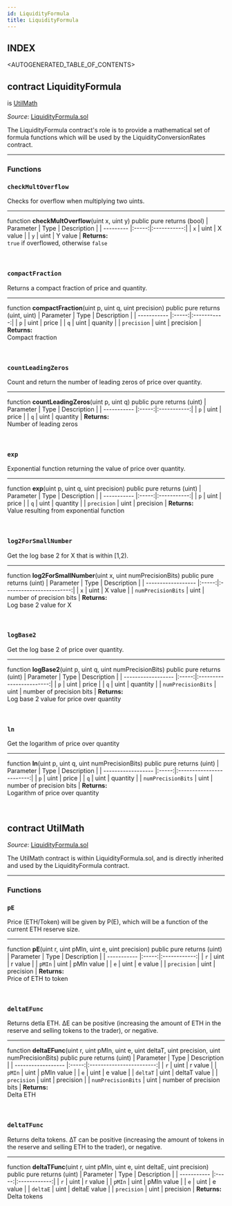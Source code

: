 ```yaml
---
id: LiquidityFormula
title: LiquidityFormula
---
```

## INDEX

<AUTOGENERATED_TABLE_OF_CONTENTS>

## contract LiquidityFormula
is [UtilMath](api-liquidityformula.md#contract-utilmath)

*Source*: [LiquidityFormula.sol](https://github.com/KyberNetwork/smart-contracts/blob/master/contracts/LiquidityFormula.sol)

The LiquidityFormula contract's role is to provide a mathematical set of formula functions which will be used by the LiquidityConversionRates contract.
___

### Functions

### `checkMultOverflow`
Checks for overflow when multiplying two uints.
___
function __checkMultOverflow__(uint x, uint y) public pure returns (bool)
| Parameter | Type  | Description |
| --------- |:-----:|:-----------:|
| `x`       | uint  | X value     |
| `y`       | uint  | Y value     |
**Returns:**\
`true` if overflowed, otherwise `false`

<br />

### `compactFraction`
Returns a compact fraction of price and quantity.
___
function __compactFraction__(uint p, uint q, uint precision) public pure returns (uint, uint)
| Parameter   | Type  | Description |
| ----------- |:-----:|:-----------:|
| `p`         | uint  | price       |
| `q`         | uint  | quanity     |
| `precision` | uint  | precision   |
**Returns:**\
Compact fraction

<br />

### `countLeadingZeros`
Count and return the number of leading zeros of price over quantity.
___
function __countLeadingZeros__(uint p, uint q) public pure returns (uint)
| Parameter   | Type  | Description |
| ----------- |:-----:|:-----------:|
| `p`         | uint  | price       |
| `q`         | uint  | quantity    |
**Returns:**\
Number of leading zeros

<br />

### `exp`
Exponential function returning the value of price over quantity.
___
function __exp__(uint p, uint q, uint precision) public pure returns (uint)
| Parameter   | Type  | Description |
| ----------- |:-----:|:-----------:|
| `p`         | uint  | price       |
| `q`         | uint  | quantity    |
| `precision` | uint  | precision   |
**Returns:**\
Value resulting from exponential function

<br />

### `log2ForSmallNumber`
Get the log base 2 for X that is within [1,2).
___
function __log2ForSmallNumber__(uint x, uint numPrecisionBits) public pure returns (uint)
| Parameter          | Type  | Description              |
| ------------------ |:-----:|:------------------------:|
| `x`                | uint  | X value                  |
| `numPrecisionBits` | uint  | number of precision bits |
**Returns:**\
Log base 2 value for X

<br />

### `logBase2`
Get the log base 2 of price over quantity.
___
function __logBase2__(uint p, uint q, uint numPrecisionBits) public pure returns (uint)
| Parameter          | Type  | Description              |
| ------------------ |:-----:|:------------------------:|
| `p`                | uint  | price                    |
| `q`                | uint  | quantity                 |
| `numPrecisionBits` | uint  | number of precision bits |
**Returns:**\
Log base 2 value for price over quantity

<br />

### `ln`
Get the logarithm of price over quantity
___
function __ln__(uint p, uint q, uint numPrecisionBits) public pure returns (uint)
| Parameter          | Type  | Description              |
| ------------------ |:-----:|:------------------------:|
| `p`                | uint  | price                    |
| `q`                | uint  | quantity                 |
| `numPrecisionBits` | uint  | number of precision bits |
**Returns:**\
Logarithm of price over quantity

<br />

## contract UtilMath

*Source*: [LiquidityFormula.sol](https://github.com/KyberNetwork/smart-contracts/blob/master/contracts/LiquidityFormula.sol)

The UtilMath contract is within LiquidityFormula.sol, and is directly inherited and used by the LiquidityFormula contract.
___

### Functions

### `pE`
Price (ETH/Token) will be given by P(E), which will be a function of the current ETH reserve size.
___
function __pE__(uint r, uint pMIn, uint e, uint precision) public pure returns (uint)
| Parameter   | Type  | Description  |
| ----------- |:-----:|:------------:|
| `r`         | uint  | r value      |
| `pMIn`      | uint  | pMIn value   |
| `e`         | uint  | e value      |
| `precision` | uint  | precision    |
**Returns:**\
Price of ETH to token

<br />

### `deltaEFunc`
Returns detla ETH. ∆E can be positive (increasing the amount of ETH in the reserve and selling
tokens to the trader), or negative.
___
function __deltaEFunc__(uint r, uint pMIn, uint e, uint deltaT, uint precision, uint numPrecisionBits) public pure returns (uint)
| Parameter          | Type  | Description              |
| ------------------ |:-----:|:------------------------:|
| `r`                | uint  | r value                  |
| `pMIn`             | uint  | pMIn value               |
| `e`                | uint  | e value                  |
| `deltaT`           | uint  | deltaT value             |
| `precision`        | uint  | precision                |
| `numPrecisionBits` | uint  | number of precision bits |
**Returns:**\
Delta ETH

<br />

### `deltaTFunc`
Returns delta tokens. ∆T can be positive (increasing the amount of tokens in the reserve and selling
ETH to the trader), or negative.
___
function __deltaTFunc__(uint r, uint pMIn, uint e, uint deltaE, uint precision) public pure returns (uint)
| Parameter   | Type  | Description  |
| ----------- |:-----:|:------------:|
| `r`         | uint  | r value      |
| `pMIn`      | uint  | pMIn value   |
| `e`         | uint  | e value      |
| `deltaE`    | uint  | deltaE value |
| `precision` | uint  | precision    |
**Returns:**\
Delta tokens
